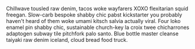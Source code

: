 Chillwave tousled raw denim, tacos woke wayfarers XOXO flexitarian squid freegan. Slow-carb bespoke shabby chic pabst kickstarter you probably haven't heard of them woke umami kitsch salvia actually viral. Four loko enamel pin shabby chic, sustainable church-key la croix twee chicharrones adaptogen subway tile pitchfork palo santo. Blue bottle master cleanse taiyaki raw denim iceland, cloud bread food truck.
